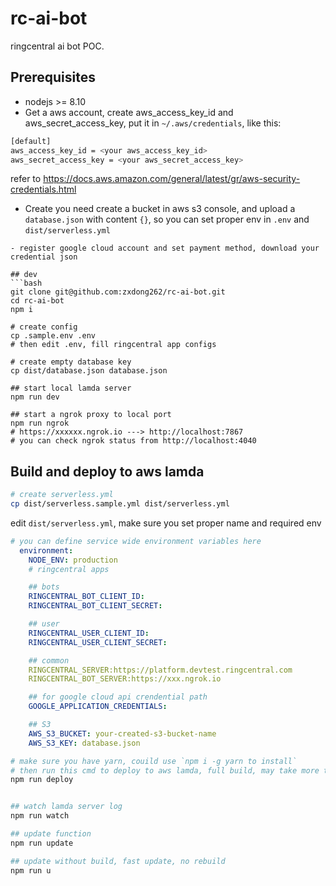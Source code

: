 # rc-ai-bot
ringcentral ai bot POC.

## Prerequisites
- nodejs >= 8.10
- Get a aws account, create aws_access_key_id and aws_secret_access_key, put it in `~/.aws/credentials`, like this:
```bash
[default]
aws_access_key_id = <your aws_access_key_id>
aws_secret_access_key = <your aws_secret_access_key>
```
refer to https://docs.aws.amazon.com/general/latest/gr/aws-security-credentials.html
- Create you need create a bucket in aws s3 console, and upload a `database.json` with content `{}`, so you can set proper env in `.env` and `dist/serverless.yml`
```
- register google cloud account and set payment method, download your credential json

## dev
```bash
git clone git@github.com:zxdong262/rc-ai-bot.git
cd rc-ai-bot
npm i

# create config
cp .sample.env .env
# then edit .env, fill ringcentral app configs

# create empty database key
cp dist/database.json database.json

## start local lamda server
npm run dev

## start a ngrok proxy to local port
npm run ngrok
# https://xxxxxx.ngrok.io ---> http://localhost:7867
# you can check ngrok status from http://localhost:4040
```

## Build and deploy to aws lamda
```bash
# create serverless.yml
cp dist/serverless.sample.yml dist/serverless.yml
```
edit `dist/serverless.yml`, make sure you set proper name and required env
```yml
# you can define service wide environment variables here
  environment:
    NODE_ENV: production
    # ringcentral apps

    ## bots
    RINGCENTRAL_BOT_CLIENT_ID:
    RINGCENTRAL_BOT_CLIENT_SECRET:

    ## user
    RINGCENTRAL_USER_CLIENT_ID:
    RINGCENTRAL_USER_CLIENT_SECRET:

    ## common
    RINGCENTRAL_SERVER:https://platform.devtest.ringcentral.com
    RINGCENTRAL_BOT_SERVER:https://xxx.ngrok.io

    ## for google cloud api crendential path
    GOOGLE_APPLICATION_CREDENTIALS:

    ## S3
    AWS_S3_BUCKET: your-created-s3-bucket-name
    AWS_S3_KEY: database.json
```


```bash
# make sure you have yarn, couild use `npm i -g yarn to install`
# then run this cmd to deploy to aws lamda, full build, may take more time
npm run deploy


## watch lamda server log
npm run watch

## update function
npm run update

## update without build, fast update, no rebuild
npm run u
```

